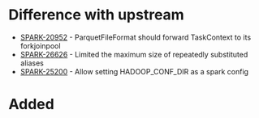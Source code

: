 # Difference with upstream
* [SPARK-20952](https://issues.apache.org/jira/browse/SPARK-20952) - ParquetFileFormat should forward TaskContext to its forkjoinpool
* [SPARK-26626](https://issues.apache.org/jira/browse/SPARK-26626) - Limited the maximum size of repeatedly substituted aliases
* [SPARK-25200](https://issues.apache.org/jira/browse/SPARK-25200) - Allow setting HADOOP_CONF_DIR as a spark config





# Added

